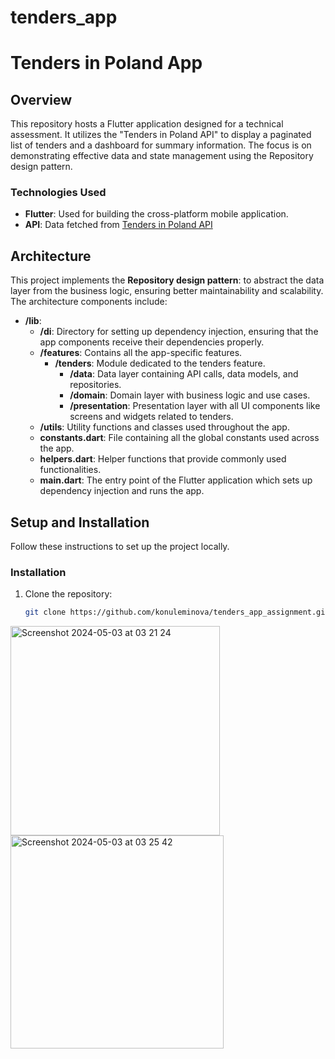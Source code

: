 # tenders_app

# Tenders in Poland App

## Overview
This repository hosts a Flutter application designed for a technical assessment. It utilizes the "Tenders in Poland API" to display a paginated list of tenders and a dashboard for summary information. The focus is on demonstrating effective data and state management using the Repository design pattern.

### Technologies Used
- **Flutter**: Used for building the cross-platform mobile application.
- **API**: Data fetched from [Tenders in Poland API](https://tenders.guru/api/pl/tenders/)

## Architecture
This project implements the **Repository design pattern**: to abstract the data layer from the business logic, ensuring better maintainability and scalability. The architecture components include:

- **/lib**:
  - **/di**: Directory for setting up dependency injection, ensuring that the app components receive their dependencies properly.
  - **/features**: Contains all the app-specific features.
    - **/tenders**: Module dedicated to the tenders feature.
      - **/data**: Data layer containing API calls, data models, and repositories.
      - **/domain**: Domain layer with business logic and use cases.
      - **/presentation**: Presentation layer with all UI components like screens and widgets related to tenders.
  - **/utils**: Utility functions and classes used throughout the app.
  - **constants.dart**: File containing all the global constants used across the app.
  - **helpers.dart**: Helper functions that provide commonly used functionalities.
  - **main.dart**: The entry point of the Flutter application which sets up dependency injection and runs the app.

## Setup and Installation
Follow these instructions to set up the project locally.

### Installation
1. Clone the repository:
   ```sh
   git clone https://github.com/konuleminova/tenders_app_assignment.git

<img width="335" alt="Screenshot 2024-05-03 at 03 21 24" src="https://github.com/konuleminova/tenders_app_assignment/assets/24622616/11582ef2-6fb3-43e7-92b6-096640dcbbed">

<img width="341" alt="Screenshot 2024-05-03 at 03 25 42" src="https://github.com/konuleminova/tenders_app_assignment/assets/24622616/ca00dfd2-673e-48b1-9a43-0fa2b34ca3e3">

